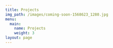 ```yaml
---
title: Projects
img_path: /images/coming-soon-1568623_1280.jpg
menu:
  main:
    name: Projects
    weight: 3
layout: page
---
```



